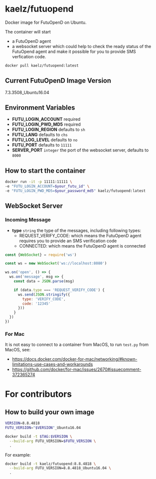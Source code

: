 # kaelz/futuopend

Docker image for FutuOpenD on Ubuntu.

The container will start
- a FutuOpenD agent
- a websocket server which could help to check the ready status of the FutuOpend agent and make it possible for you to provide SMS verfication code.

```sh
docker pull kaelz/futuopend:latest
```

## Current FutuOpenD Image Version

7.3.3508_Ubuntu16.04

## Environment Variables

- **FUTU_LOGIN_ACCOUNT** required
- **FUTU_LOGIN_PWD_MD5** required
- **FUTU_LOGIN_REGION** defaults to `sh`
- **FUTU_LANG** defaults to `chs`
- **FUTU_LOG_LEVEL** defaults to `no`
- **FUTU_PORT** defaults to `11111`
- **SERVER_PORT** `integer` the port of the websocket server, defaults to `8000`

## How to start the container

```sh
docker run -it -p 11111:11111 \
-e "FUTU_LOGIN_ACCOUNT=$your_futu_id" \
-e "FUTU_LOGIN_PWD_MD5=$your_password_md5" kaelz/futuopend:latest
```

## WebSocket Server

### Incoming Message

- **type** `string` the type of the messages, including following types:
  - REQUEST_VERIFY_CODE: which means the FutuOpenD agent requires you to provide an SMS verification code
  - CONNECTED: which means the FutuOpenD agent is connected

```js
const {WebSocket} = require('ws')

const ws = new WebSocket('ws://localhost:8080')

ws.on('open', () => {
  ws.on('message', msg => {
    const data = JSON.parse(msg)

    if (data.type === 'REQUEST_VERIFY_CODE') {
      ws.send(JSON.stringify({
        type: 'VERIFY_CODE',
        code: '12345'
      }))
    }
  })
})
```

### For Mac

It is not easy to connect to a container from MacOS, to run `test.py` from MacOS, see:

- https://docs.docker.com/docker-for-mac/networking/#known-limitations-use-cases-and-workarounds
- https://github.com/docker/for-mac/issues/2670#issuecomment-372365274

# For contributors


## How to build your own image

```sh
VERSION=8.8.4818
FUTU_VERSION="$VERSION"_Ubuntu16.04

docker build -t $TAG:$VERSION \
  --build-arg FUTU_VERSION=$FUTU_VERSION \
  .
```

For example:

```sh
docker build -t kaelz/futuopend:8.8.4818 \
  --build-arg FUTU_VERSION=8.8.4818_Ubuntu16.04 \
  .
```
